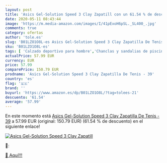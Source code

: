 ```yaml
---
layout: post
title: 'Asics Gel-Solution Speed 3 Clay Zapatill con un 61.54 % de descuento'
date: 2020-05-11 08:43:44
image: 'https://m.media-amazon.com/images/I/41pExoH6pSL._SL400_.jpg'
comments: true
category: ofertas
author: 'tole.es'
slug: 'B01LZO1O8L-es Asics Gel-Solution Speed 3 Clay Zapatilla De Tenis - 39'
sku: 'B01LZO1O8L-es'
tags: [ 'Calzado deportivo para hombre','Chanclas y sandalias de piscina para hombre','Sandalias de vestir para hombre','Zapatillas y calzado deportivo para hombre','Zapatos','Zapatos para hombre','Zapatos y complementos','zapatilla', ]
actualPrice: 57.99 EUR
currency: EUR
price: 57.99
comparePrice: 150.79 EUR
prodname: 'Asics Gel-Solution Speed 3 Clay Zapatilla De Tenis - 39'
country: 'es'
flag: '🇪🇸'
brand: ''
buyurl: 'https://www.amazon.es/dp/B01LZO1O8L/?tag=tolees-21'
descuento: '61.54'
average: '57.99'
---
```


En este momento está [Asics Gel-Solution Speed 3 Clay Zapatilla De Tenis - 39](https://www.amazon.es/dp/B01LZO1O8L/?tag=tolees-21) a 57.99 EUR (original: 150.79 EUR) (61.54 %  de descuento) en el siguiente enlace!

[![Asics Gel-Solution Speed 3 Clay Zapatill](https://m.media-amazon.com/images/I/41pExoH6pSL._SL400_.jpg)](https://www.amazon.es/dp/B01LZO1O8L/?tag=tolees-21)

🔎:


[🛒 Aquí!!!](https://www.amazon.es/dp/B01LZO1O8L/?tag=tolees-21)
